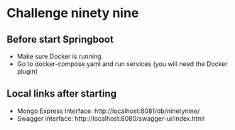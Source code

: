 # Challenge ninety nine

## Before start Springboot
- Make sure Docker is running.
- Go to docker-compose.yaml and run services (you will need the Docker plugin)

## Local links after starting
- Mongo Express Interface: http://localhost:8081/db/ninetynine/
- Swagger interface: http://localhost:8080/swagger-ui/index.html

